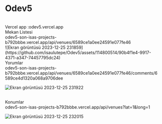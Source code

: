 # Odev5
<br>
Vercel app :odev5.vercel.app
<br>
Mekan Listesi
<br>
odev5-son-isas-projects-b792bbbe.vercel.app/api/venues/6589ce1a0ee24591e077fe46
<br>
![Ekran görüntüsü 2023-12-25 231859](https://github.com/isaulutepe/Odev5/assets/114800514/90b4f1e4-9917-4371-a347-74457795dc24)

<br>
Yorumlar 
<br>
odev5-son-isas-projects-b792bbbe.vercel.app/api/venues/6589ce1a0ee24591e077fe46/comments/6589ce4d1320a068a9706dee
<br>

![Ekran görüntüsü 2023-12-25 231922](https://github.com/isaulutepe/Odev5/assets/114800514/b2110199-5701-43cb-b68c-ecf835f97905)

<br>
Konumlar
<br>
odev5-son-isas-projects-b792bbbe.vercel.app/api/venues?lat=1&long=1
<br>

![Ekran görüntüsü 2023-12-25 232015](https://github.com/isaulutepe/Odev5/assets/114800514/393d82fb-6e7f-4098-9cea-ecf52d67ec79)
